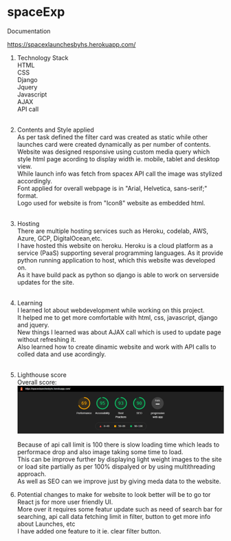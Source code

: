 # spaceExp
Documentation

https://spacexlaunchesbyhs.herokuapp.com/

1) Technology Stack <br>
   HTML <br>
   CSS <br>
   Django <br>
   Jquery <br>
   Javascript <br>
   AJAX <br>
   API call<br>
   <br>
2) Contents and Style applied<br>
   As per task defined the filter card was created as static while other launches card were created dynamically as per number of contents. <br>
   Website was designed responsive using custom media query which style html page acording to display width ie. mobile, tablet and desktop view.<br>
   While launch info was fetch from spacex API call the image was stylized accordingly. <br>
   Font applied for overall webpage is in "Arial, Helvetica, sans-serif;" format. <br>
   Logo used for website is from "Icon8" website as embedded html.<br>
   <br>
3) Hosting <br>
   There are multiple hosting services such as Heroku, codelab, AWS, Azure, GCP, DigitalOcean,etc. <br>
   I have hosted this website on heroku. Heroku is a cloud platform as a service (PaaS) supporting several programming languages. As it provide python running application to host, which this website was developed on.<br>
   As it have build pack as python so django is able to work on serverside updates for the site.<br>
   <br>
4) Learning <br>
   I learned lot about webdevelopment while working on this project.<br>
   It helped me to get more comfortable with html, css, javascript, django and jquery. <br>
   New things I learned was about AJAX call which is used to update page without refreshing it. <br>
   Also learned how to create dinamic website and work with API calls to colled data and use acordingly. <br>
   <br>
5) Lighthouse score <br>
   Overall score:<br>
   ![alt text](https://github.com/himanshusankhala04/spaceExp/blob/master/Capture.PNG?raw=true)<br>
   
   Because of api call limit is 100 there is slow loading time which leads to performace drop and also image taking some time to load. <br>
   This can be improve further by displaying light weight images to the site or load site partially as per 100% dispalyed or by using multithreading approach. <br>
   As well as SEO can we improve just by giving meda data to the website.
   <br>
6) Potential changes to make for website to look better will be to go tor React js for more user friendly UI.<br>
   More over it requires some featur update such as need of search bar for searching, api call data fetching limit in filter, button to get more info about Launches, etc<br> 
   I have added one feature to it ie. clear filter button.<br>

   
   
   
